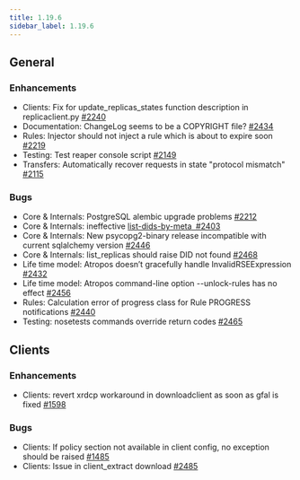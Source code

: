 ```yaml
---
title: 1.19.6
sidebar_label: 1.19.6
---
```


## General

### Enhancements

- Clients: Fix for update_replicas_states function description in replicaclient.py [#2240](https://github.com/rucio/rucio/issues/2240)
- Documentation: ChangeLog seems to be a COPYRIGHT file? [#2434](https://github.com/rucio/rucio/issues/2434)
- Rules: Injector should not inject a rule which is about to expire soon [#2219](https://github.com/rucio/rucio/issues/2219)
- Testing: Test reaper console script [#2149](https://github.com/rucio/rucio/issues/2149)
- Transfers: Automatically recover requests in state "protocol mismatch" [#2115](https://github.com/rucio/rucio/issues/2115)

### Bugs

- Core & Internals: PostgreSQL alembic upgrade problems [#2212](https://github.com/rucio/rucio/issues/2212)
- Core & Internals: ineffective [list-dids-by-meta` `#2403](https://github.com/rucio/rucio/issues/2403)
- Core & Internals: New psycopg2-binary release incompatible with current sqlalchemy version [#2446](https://github.com/rucio/rucio/issues/2446)
- Core & Internals: list_replicas should raise DID not found [#2468](https://github.com/rucio/rucio/issues/2468)
- Life time model: Atropos doesn’t gracefully handle InvalidRSEExpression [#2432](https://github.com/rucio/rucio/issues/2432)
- Life time model: Atropos command-line option --unlock-rules has no effect [#2456](https://github.com/rucio/rucio/issues/2456)
- Rules: Calculation error of progress class for Rule PROGRESS notifications [#2440](https://github.com/rucio/rucio/issues/2440)
- Testing: nosetests commands override return codes  [#2465](https://github.com/rucio/rucio/issues/2465)

## Clients

### Enhancements

- Clients: revert xrdcp workaround in downloadclient as soon as gfal is fixed [#1598](https://github.com/rucio/rucio/issues/1598)

### Bugs

- Clients: If policy section not available in client config, no exception should be raised [#1485](https://github.com/rucio/rucio/issues/1485)
- Clients: Issue in client_extract download  [#2485](https://github.com/rucio/rucio/issues/2485)
